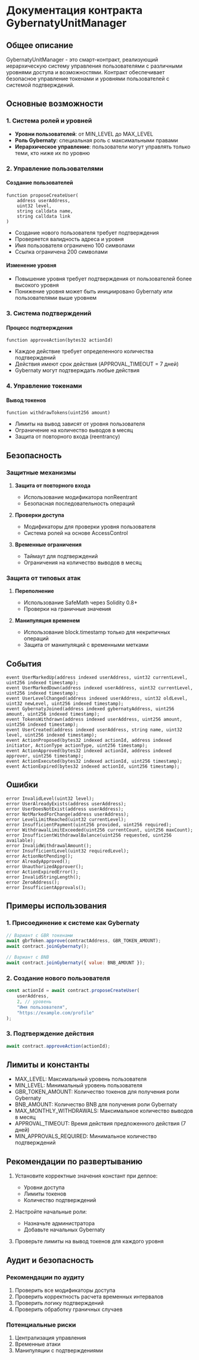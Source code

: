 # Документация контракта GybernatyUnitManager

## Общее описание

GybernatyUnitManager - это смарт-контракт, реализующий иерархическую систему управления пользователями с различными уровнями доступа и возможностями. Контракт обеспечивает безопасное управление токенами и уровнями пользователей с системой подтверждений.

## Основные возможности

### 1. Система ролей и уровней

- **Уровни пользователей**: от MIN_LEVEL до MAX_LEVEL
- **Роль Gybernaty**: специальная роль с максимальными правами
- **Иерархическое управление**: пользователи могут управлять только теми, кто ниже их по уровню

### 2. Управление пользователями

#### Создание пользователей
```solidity
function proposeCreateUser(
    address userAddress,
    uint32 level,
    string calldata name,
    string calldata link
)
```
- Создание нового пользователя требует подтверждения
- Проверяется валидность адреса и уровня
- Имя пользователя ограничено 100 символами
- Ссылка ограничена 200 символами

#### Изменение уровня
- Повышение уровня требует подтверждения от пользователей более высокого уровня
- Понижение уровня может быть инициировано Gybernaty или пользователями выше уровнем

### 3. Система подтверждений

#### Процесс подтверждения
```solidity
function approveAction(bytes32 actionId)
```
- Каждое действие требует определенного количества подтверждений
- Действия имеют срок действия (APPROVAL_TIMEOUT = 7 дней)
- Gybernaty могут подтверждать любые действия

### 4. Управление токенами

#### Вывод токенов
```solidity
function withdrawTokens(uint256 amount)
```
- Лимиты на вывод зависят от уровня пользователя
- Ограничение на количество выводов в месяц
- Защита от повторного входа (reentrancy)

## Безопасность

### Защитные механизмы

1. **Защита от повторного входа**
   - Использование модификатора nonReentrant
   - Безопасная последовательность операций

2. **Проверки доступа**
   - Модификаторы для проверки уровня пользователя
   - Система ролей на основе AccessControl

3. **Временные ограничения**
   - Таймаут для подтверждений
   - Ограничения на количество выводов в месяц

### Защита от типовых атак

1. **Переполнение**
   - Использование SafeMath через Solidity 0.8+
   - Проверки на граничные значения

2. **Манипуляция временем**
   - Использование block.timestamp только для некритичных операций
   - Защита от манипуляций с временными метками

## События

```solidity
event UserMarkedUp(address indexed userAddress, uint32 currentLevel, uint256 indexed timestamp);
event UserMarkedDown(address indexed userAddress, uint32 currentLevel, uint256 indexed timestamp);
event UserLevelChanged(address indexed userAddress, uint32 oldLevel, uint32 newLevel, uint256 indexed timestamp);
event GybernatyJoined(address indexed gybernatyAddress, uint256 amount, uint256 indexed timestamp);
event TokensWithdrawn(address indexed userAddress, uint256 amount, uint256 indexed timestamp);
event UserCreated(address indexed userAddress, string name, uint32 level, uint256 indexed timestamp);
event ActionProposed(bytes32 indexed actionId, address indexed initiator, ActionType actionType, uint256 timestamp);
event ActionApproved(bytes32 indexed actionId, address indexed approver, uint256 timestamp);
event ActionExecuted(bytes32 indexed actionId, uint256 timestamp);
event ActionExpired(bytes32 indexed actionId, uint256 timestamp);
```

## Ошибки

```solidity
error InvalidLevel(uint32 level);
error UserAlreadyExists(address userAddress);
error UserDoesNotExist(address userAddress);
error NotMarkedForChange(address userAddress);
error LevelLimitReached(uint32 currentLevel);
error InsufficientPayment(uint256 provided, uint256 required);
error WithdrawalLimitExceeded(uint256 currentCount, uint256 maxCount);
error InsufficientWithdrawalBalance(uint256 requested, uint256 available);
error InvalidWithdrawalAmount();
error InsufficientLevel(uint32 requiredLevel);
error ActionNotPending();
error AlreadyApproved();
error UnauthorizedApprover();
error ActionExpiredError();
error InvalidStringLength();
error ZeroAddress();
error InsufficientApprovals();
```

## Примеры использования

### 1. Присоединение к системе как Gybernaty

```javascript
// Вариант с GBR токенами
await gbrToken.approve(contractAddress, GBR_TOKEN_AMOUNT);
await contract.joinGybernaty();

// Вариант с BNB
await contract.joinGybernaty({ value: BNB_AMOUNT });
```

### 2. Создание нового пользователя

```javascript
const actionId = await contract.proposeCreateUser(
    userAddress,
    2, // уровень
    "Имя пользователя",
    "https://example.com/profile"
);
```

### 3. Подтверждение действия

```javascript
await contract.approveAction(actionId);
```

## Лимиты и константы

- MAX_LEVEL: Максимальный уровень пользователя
- MIN_LEVEL: Минимальный уровень пользователя
- GBR_TOKEN_AMOUNT: Количество токенов для получения роли Gybernaty
- BNB_AMOUNT: Количество BNB для получения роли Gybernaty
- MAX_MONTHLY_WITHDRAWALS: Максимальное количество выводов в месяц
- APPROVAL_TIMEOUT: Время действия предложенного действия (7 дней)
- MIN_APPROVALS_REQUIRED: Минимальное количество подтверждений

## Рекомендации по развертыванию

1. Установите корректные значения констант при деплое:
   - Уровни доступа
   - Лимиты токенов
   - Количество подтверждений

2. Настройте начальные роли:
   - Назначьте администратора
   - Добавьте начальных Gybernaty

3. Проверьте лимиты на вывод токенов для каждого уровня

## Аудит и безопасность

### Рекомендации по аудиту

1. Проверить все модификаторы доступа
2. Проверить корректность расчета временных интервалов
3. Проверить логику подтверждений
4. Проверить обработку граничных случаев

### Потенциальные риски

1. Централизация управления
2. Временные атаки
3. Манипуляции с подтверждениями